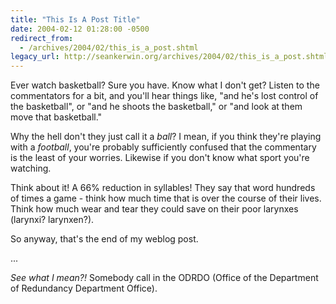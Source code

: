 ```yaml
---
title: "This Is A Post Title"
date: 2004-02-12 01:28:00 -0500
redirect_from:
  - /archives/2004/02/this_is_a_post.shtml
legacy_url: http://seankerwin.org/archives/2004/02/this_is_a_post.shtml
---
```

<p>Ever watch basketball?  Sure you have.  Know what I don't get?  Listen to the commentators for a bit, and you'll hear things like, "and he's lost control of the basketball", or "and he shoots the basketball," or "and look at them move that basketball."</p>

<p>Why the hell don't they just call it a <i>ball</i>?  I mean, if you think they're playing with a <i>football</i>, you're probably sufficiently confused that the commentary is the least of your worries.  Likewise if you don't know what sport you're watching.</p>

<p>Think about it!  A 66% reduction in syllables!  They say that word hundreds of times a game - think how much time that is over the course of their lives.  Think how much wear and tear they could save on their poor larynxes (larynxi?  larynxen?).</p>

<p>So anyway, that's the end of my weblog post.</p>

<p>...</p>

<p><i>See what I mean?!</i>  Somebody call in the ODRDO (Office of the Department of Redundancy Department Office).</p>
